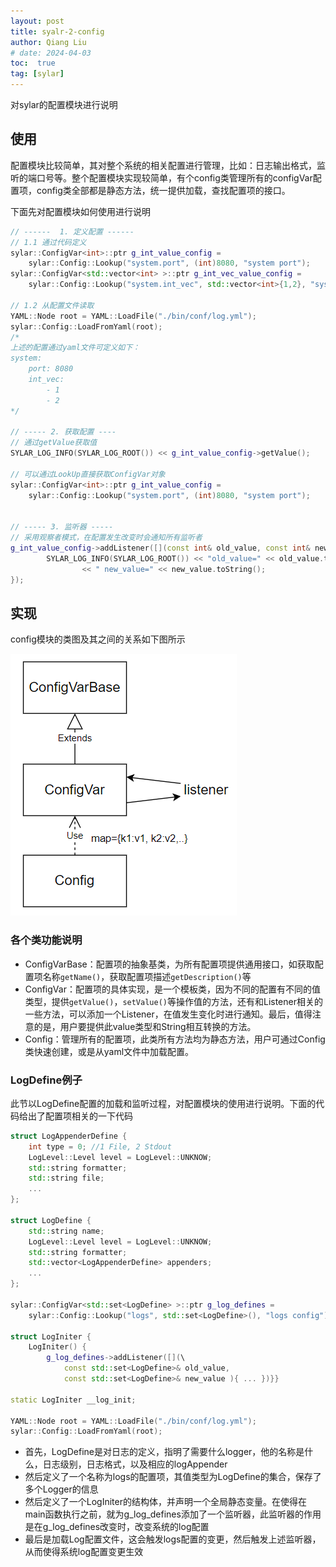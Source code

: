 ```yaml
---
layout: post
title: syalr-2-config
author: Qiang Liu
# date: 2024-04-03
toc:  true
tag: [sylar]
---
```

对sylar的配置模块进行说明



## 使用

配置模块比较简单，其对整个系统的相关配置进行管理，比如：日志输出格式，监听的端口号等。整个配置模块实现较简单，有个config类管理所有的configVar配置项，config类全部都是静态方法，统一提供加载，查找配置项的接口。



下面先对配置模块如何使用进行说明

```c++
// ------  1. 定义配置 ------
// 1.1 通过代码定义
sylar::ConfigVar<int>::ptr g_int_value_config =
    sylar::Config::Lookup("system.port", (int)8080, "system port");
sylar::ConfigVar<std::vector<int> >::ptr g_int_vec_value_config =
    sylar::Config::Lookup("system.int_vec", std::vector<int>{1,2}, "system int vec");

// 1.2 从配置文件读取
YAML::Node root = YAML::LoadFile("./bin/conf/log.yml");
sylar::Config::LoadFromYaml(root);
/*
上述的配置通过yaml文件可定义如下：
system:
	port: 8080
	int_vec:
		- 1
		- 2
*/

// ----- 2. 获取配置 ----
// 通过getValue获取值
SYLAR_LOG_INFO(SYLAR_LOG_ROOT()) << g_int_value_config->getValue();

// 可以通过LookUp直接获取ConfigVar对象
sylar::ConfigVar<int>::ptr g_int_value_config =
    sylar::Config::Lookup("system.port", (int)8080, "system port");


// ----- 3. 监听器 -----
// 采用观察者模式，在配置发生改变时会通知所有监听者
g_int_value_config->addListener([](const int& old_value, const int& new_value){
        SYLAR_LOG_INFO(SYLAR_LOG_ROOT()) << "old_value=" << old_value.toString()
                << " new_value=" << new_value.toString();
});


```



## 实现

config模块的类图及其之间的关系如下图所示

![image-20240404101725138](\assets\sylar\image-20240404101725138.png)

### 各个类功能说明

- ConfigVarBase：配置项的抽象基类，为所有配置项提供通用接口，如获取配置项名称`getName()`，获取配置项描述`getDescription()`等
- ConfigVar：配置项的具体实现，是一个模板类，因为不同的配置有不同的值类型，提供`getValue()`，`setValue()`等操作值的方法，还有和Listener相关的一些方法，可以添加一个Listener，在值发生变化时进行通知。最后，值得注意的是，用户要提供此value类型和String相互转换的方法。
- Config：管理所有的配置项，此类所有方法均为静态方法，用户可通过Config类快速创建，或是从yaml文件中加载配置。



### LogDefine例子

此节以LogDefine配置的加载和监听过程，对配置模块的使用进行说明。下面的代码给出了配置项相关的一下代码

```c++
struct LogAppenderDefine {
    int type = 0; //1 File, 2 Stdout
    LogLevel::Level level = LogLevel::UNKNOW;
    std::string formatter;
    std::string file;
	...
};

struct LogDefine {
    std::string name;
    LogLevel::Level level = LogLevel::UNKNOW;
    std::string formatter;
    std::vector<LogAppenderDefine> appenders;
	...
};

sylar::ConfigVar<std::set<LogDefine> >::ptr g_log_defines =
    sylar::Config::Lookup("logs", std::set<LogDefine>(), "logs config");

struct LogIniter {
    LogIniter() {
        g_log_defines->addListener([](\
            const std::set<LogDefine>& old_value,
            const std::set<LogDefine>& new_value ){ ... })}}

static LogIniter __log_init;

YAML::Node root = YAML::LoadFile("./bin/conf/log.yml");
sylar::Config::LoadFromYaml(root);
```

- 首先，LogDefine是对日志的定义，指明了需要什么logger，他的名称是什么，日志级别，日志格式，以及相应的logAppender
- 然后定义了一个名称为logs的配置项，其值类型为LogDefine的集合，保存了多个Logger的信息
- 然后定义了一个LogIniter的结构体，并声明一个全局静态变量。在使得在main函数执行之前，就为g_log_defines添加了一个监听器，此监听器的作用是在g_log_defines改变时，改变系统的log配置
- 最后是加载Log配置文件，这会触发logs配置的变更，然后触发上述监听器，从而使得系统log配置变更生效
